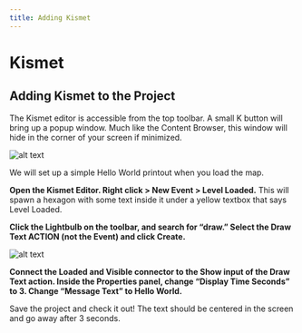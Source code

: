 ```yaml
---
title: Adding Kismet
---
```

# Kismet

## Adding Kismet to the Project <Badge text="important" type="tip"/>

The Kismet editor is accessible from the top toolbar. A small K button will bring up a popup window. Much like the Content Browser, this window will hide in the corner of your screen if minimized.

![alt text](~@images/kismet/guide/image238.png "It was fate...")

We will set up a simple Hello World printout when you load the map.

**Open the Kismet Editor. Right click > New Event > Level Loaded.** This will spawn a hexagon with some text inside it under a yellow textbox that says Level Loaded.

**Click the Lightbulb on the toolbar, and search for “draw.” Select the Draw Text ACTION (not the Event) and click Create.**

![alt text](~@images/kismet/guide/image126.png "Hello World")

**Connect the Loaded and Visible connector to the Show input of the Draw Text action. Inside the Properties panel, change “Display Time Seconds” to 3. Change “Message Text” to Hello World.**

Save the project and check it out! The text should be centered in the screen and go away after 3 seconds.
